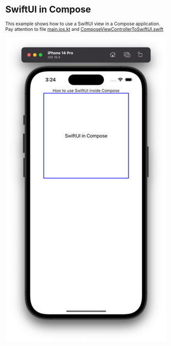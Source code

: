 # SwiftUI in Compose

This example shows how to use a SwiftUI view in a Compose application.
Pay attention to file [main.ios.kt](shared%2Fsrc%2FiosMain%2Fkotlin%2Fmain.ios.kt) and [ComposeViewControllerToSwiftUI.swift](iosApp%2FiosApp%2FComposeViewControllerToSwiftUI.swift)

![screenshot.png](screenshot.png)

